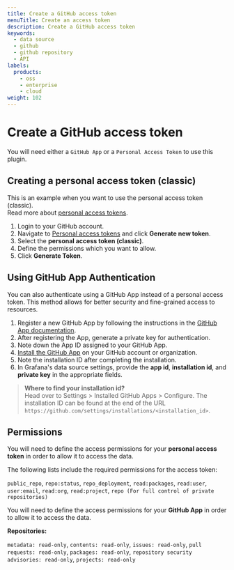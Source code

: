 ```yaml
---
title: Create a GitHub access token
menuTitle: Create an access token
description: Create a GitHub access token
keywords:
  - data source
  - github
  - github repository
  - API
labels:
  products:
    - oss
    - enterprise
    - cloud
weight: 102
---
```


# Create a GitHub access token

You will need either a `GitHub App` or a `Personal Access Token` to use this plugin.

## Creating a personal access token (classic)

This is an example when you want to use the personal access token (classic). \
Read more about [personal access tokens](https://docs.github.com/en/authentication/keeping-your-account-and-data-secure/managing-your-personal-access-tokens).

1. Login to your GitHub account.
1. Navigate to [Personal access tokens](https://github.com/settings/tokens) and click **Generate new token**.
1. Select the **personal access token (classic)**.
1. Define the permissions which you want to allow.
1. Click **Generate Token**.

## Using GitHub App Authentication

You can also authenticate using a GitHub App instead of a personal access token. This method allows for better security and fine-grained access to resources.

1. Register a new GitHub App by following the instructions in the [GitHub App documentation](https://docs.github.com/en/apps/creating-github-apps/registering-a-github-app/registering-a-github-app).
1. After registering the App, generate a private key for authentication.
1. Note down the App ID assigned to your GitHub App.
1. [Install the GitHub App](https://docs.github.com/en/apps/using-github-apps/installing-your-own-github-app) on your GitHub account or organization.
1. Note the installation ID after completing the installation.
1. In Grafana's data source settings, provide the **app id**, **installation id**, and **private key** in the appropriate fields.

> **Where to find your installation id?** \
> Head over to Settings > Installed GitHub Apps > Configure. The installation ID can be found at the end of the URL `https://github.com/settings/installations/<installation_id>`.

## Permissions

You will need to define the access permissions for your **personal access token** in order to allow it to access the data.

The following lists include the required permissions for the access token:

`public_repo`, `repo:status`, `repo_deployment`, `read:packages`, `read:user`, `user:email`, `read:org`, `read:project`, `repo (For full control of private repositories)`

You will need to define the access permissions for your **GitHub App** in order to allow it to access the data.

**Repositories:**

`metadata: read-only`, `contents: read-only`, `issues: read-only`, `pull requests: read-only`, `packages: read-only`, `repository security advisories: read-only`, `projects: read-only`
